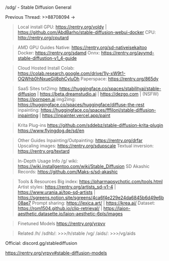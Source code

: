 /sdg/ - Stable Diffusion General

Previous Thread: >>88708094 →

>Local install
GPU: https://rentry.org/voldy | https://github.com/AbdBarho/stable-diffusion-webui-docker
CPU: http://rentry.org/cputard

>AMD GPU Guides
Native: https://rentry.org/sd-nativeisekaitoo
Docker: https://rentry.org/sdamd
Onnx: https://rentry.org/ayymd-stable-diffustion-v1_4-guide

>Cloud Hosted Install
Colab: https://colab.research.google.com/drive/1Iy-xW9t1-OQWhb0hNxueGij8phCyluOh
Paperspace: https://rentry.org/865dy

>SaaS Sites
txt2img: https://huggingface.co/spaces/stabilityai/stable-diffusion | https://beta.dreamstudio.ai | https://dezgo.com | (NSFW) https://pornpen.ai
img2img: https://huggingface.co/spaces/huggingface/diffuse-the-rest
inpainting: https://huggingface.co/spaces/fffiloni/stable-diffusion-inpainting | https://inpainter.vercel.app/paint

>Krita Plug-ins
https://github.com/sddebz/stable-diffusion-krita-plugin
https://www.flyingdog.de/sd/en

>Other Guides
Inpainting/Outpainting: https://rentry.org/drfar
Upscaling images: https://rentry.org/sdupscale
Textual inversion: https://rentry.org/textard

>In-Depth Usage Info
/g/ wiki: https://wiki.installgentoo.com/wiki/Stable_Diffusion
SD Akashic Records: https://github.com/Maks-s/sd-akashic

>Tools & Resources
Big index: https://pharmapsychotic.com/tools.html
Artist styles: https://rentry.org/artists_sd-v1-4 | https://www.urania.ai/top-sd-artists | https://sgreens.notion.site/sgreens/4ca6f4e229e24da6845b6d49e6b08ae7
Prompt sharing: https://lexica.art/ | https://krea.ai/
Dataset: https://rom1504.github.io/clip-retrieval/ | https://laion-aesthetic.datasette.io/laion-aesthetic-6pls/images

>Finetuned Models
https://rentry.org/yrpvv

>Related
/h/ /sdhb/: >>>/h/stable
/vg/ /aids/: >>>/vg/aids

Official: discord.gg/stablediffusion


https://rentry.org/yrpvv#stable-diffusion-models